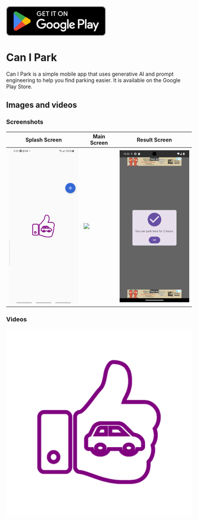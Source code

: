 <a href="https://play.google.com/store/apps/details?id=com.rdugue.canipark">
  <img alt="Android app on Google Play"
       src="/shared/src/commonMain/resources/play_badge.png" />
</a>

# Can I Park
Can I Park is a simple mobile app that uses generative AI and prompt engineering to help you find 
parking easier. It is available on the Google Play Store.
## Images and videos
### Screenshots
| Splash Screen | Main Screen | Result Screen |
| --- | --- | --- |
| <img src="/shared/src/commonMain/resources/splash_screen.png" width="200"> | <img src="/shared/src/commonMain/resources/main_screen.png" width="200"> | <img src="/shared/src/commonMain/resources/result_screen.png" width="200"> |
### Videos
[![Video 1](/composeApp/src/androidMain/ic_launcher-playstore.png)](https://youtu.be/kK1j4csijGg?si=GR3u65zPF0EB7lLt)